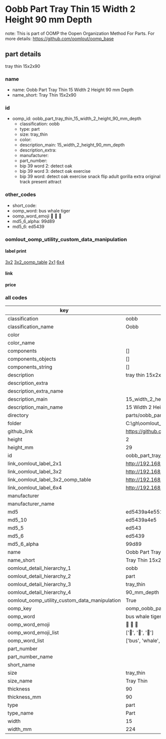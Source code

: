 # Oobb Part Tray Thin 15 Width 2 Height 90 mm Depth  

note: This is part of OOMP the Oopen Organization Method For Parts. For more details: https://github.com/oomlout/oomp_base

##  part details
  



tray thin 15x2x90



### name
* name: Oobb Part Tray Thin 15 Width 2 Height 90 mm Depth
* name_short: Tray Thin 15x2x90 
### id
* oomp_id: oobb_part_tray_thin_15_width_2_height_90_mm_depth
  * classification: oobb
  * type: part
  * size: tray_thin
  * color: 
  * description_main: 15_width_2_height_90_mm_depth
  * description_extra: 
  * manufacturer: 
  * part_number: 
  * bip 39 word 2: detect oak
  * bip 39 word 3: detect oak exercise
  * bip 39 word: detect oak exercise snack flip adult gorilla extra original track present attract

### other_codes
* short_code: 
* oomp_word: bus whale tiger
* oomp_word_emoji :bus: :whale: :tiger:
* md5_6_alpha: 99d89
* md5_6: ed5439






### oomlout_oomp_utility_custom_data_manipulation
#### label print
[3x2](http://192.168.1.245:1112/?label=oomp%2099d89)
[3x2_oomp_table](http://192.168.1.108:1112/?label=oomp%2099d89)
[2x1](http://192.168.1.242:1112/?label=oomp%2099d89)
[6x4](http://192.168.1.55:1112/?label=oomp%2099d89)    

#### link

                              

#### price







### all codes 
| key | value |  
| --- | --- |  
| classification | oobb |  
| classification_name | Oobb |  
| color |  |  
| color_name |  |  
| components | [] |  
| components_objects | [] |  
| components_string | [] |  
| description | tray thin 15x2x90 |  
| description_extra |  |  
| description_extra_name |  |  
| description_main | 15_width_2_height_90_mm_depth |  
| description_main_name | 15 Width 2 Height 90 mm Depth |  
| directory | parts/oobb_part_tray_thin_15_width_2_height_90_mm_depth |  
| folder | C:\gh\oomlout_oobb_version_4_generated_parts\things\oobb_part_tray_thin_15_width_2_height_90_mm_depth |  
| github_link | https://github.com/oomlout/oomlout_oomp_part_src/tree/main/parts/oobb_part_tray_thin_15_width_2_height_90_mm_depth |  
| height | 2 |  
| height_mm | 29 |  
| id | oobb_part_tray_thin_15_width_2_height_90_mm_depth |  
| link_oomlout_label_2x1 | http://192.168.1.242:1112/?label=oomp%2099d89 |  
| link_oomlout_label_3x2 | http://192.168.1.245:1112/?label=oomp%2099d89 |  
| link_oomlout_label_3x2_oomp_table | http://192.168.1.108:1112/?label=oomp%2099d89 |  
| link_oomlout_label_6x4 | http://192.168.1.55:1112/?label=oomp%2099d89 |  
| manufacturer |  |  
| manufacturer_name |  |  
| md5 | ed5439a4e5510c940f2c8cd09ea5f1e3 |  
| md5_10 | ed5439a4e5 |  
| md5_5 | ed543 |  
| md5_6 | ed5439 |  
| md5_6_alpha | 99d89 |  
| name | Oobb Part Tray Thin 15 Width 2 Height 90 mm Depth |  
| name_short | Tray Thin 15x2x90  |  
| oomlout_detail_hierarchy_1 | oobb |  
| oomlout_detail_hierarchy_2 | part |  
| oomlout_detail_hierarchy_3 | tray_thin |  
| oomlout_detail_hierarchy_4 | 90_mm_depth |  
| oomlout_oomp_utility_custom_data_manipulation | True |  
| oomp_key | oomp_oobb_part_tray_thin_15_width_2_height_90_mm_depth |  
| oomp_word | bus whale tiger |  
| oomp_word_emoji | :bus: :whale: :tiger: |  
| oomp_word_emoji_list | [':bus:', ':whale:', ':tiger:'] |  
| oomp_word_list | ['bus', 'whale', 'tiger'] |  
| part_number |  |  
| part_number_name |  |  
| short_name |  |  
| size | tray_thin |  
| size_name | Tray Thin |  
| thickness | 90 |  
| thickness_mm | 90 |  
| type | part |  
| type_name | Part |  
| width | 15 |  
| width_mm | 224 |  
